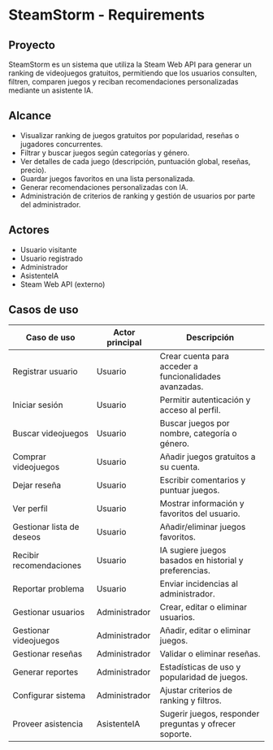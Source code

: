 # SteamStorm - Requirements

## Proyecto
SteamStorm es un sistema que utiliza la Steam Web API para generar un ranking de videojuegos gratuitos, permitiendo que los usuarios consulten, filtren, comparen juegos y reciban recomendaciones personalizadas mediante un asistente IA.

## Alcance
- Visualizar ranking de juegos gratuitos por popularidad, reseñas o jugadores concurrentes.
- Filtrar y buscar juegos según categorías y género.
- Ver detalles de cada juego (descripción, puntuación global, reseñas, precio).
- Guardar juegos favoritos en una lista personalizada.
- Generar recomendaciones personalizadas con IA.
- Administración de criterios de ranking y gestión de usuarios por parte del administrador.

## Actores
- Usuario visitante
- Usuario registrado
- Administrador
- AsistenteIA
- Steam Web API (externo)

## Casos de uso
| Caso de uso | Actor principal | Descripción |
|-------------|----------------|-------------|
| Registrar usuario | Usuario | Crear cuenta para acceder a funcionalidades avanzadas. |
| Iniciar sesión | Usuario | Permitir autenticación y acceso al perfil. |
| Buscar videojuegos | Usuario | Buscar juegos por nombre, categoría o género. |
| Comprar videojuegos | Usuario | Añadir juegos gratuitos a su cuenta. |
| Dejar reseña | Usuario | Escribir comentarios y puntuar juegos. |
| Ver perfil | Usuario | Mostrar información y favoritos del usuario. |
| Gestionar lista de deseos | Usuario | Añadir/eliminar juegos favoritos. |
| Recibir recomendaciones | Usuario | IA sugiere juegos basados en historial y preferencias. |
| Reportar problema | Usuario | Enviar incidencias al administrador. |
| Gestionar usuarios | Administrador | Crear, editar o eliminar usuarios. |
| Gestionar videojuegos | Administrador | Añadir, editar o eliminar juegos. |
| Gestionar reseñas | Administrador | Validar o eliminar reseñas. |
| Generar reportes | Administrador | Estadísticas de uso y popularidad de juegos. |
| Configurar sistema | Administrador | Ajustar criterios de ranking y filtros. |
| Proveer asistencia | AsistenteIA | Sugerir juegos, responder preguntas y ofrecer soporte. |

